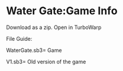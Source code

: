 <!DOCTYPE html>
<html>
<head>
</head>
<body>

<h1>Water Gate:Game Info</h1>
<p>Download as a zip. Open in TurboWarp</p>
<p>File Guide:</p>
<p>WaterGate.sb3= Game</p>
<p>V1.sb3= Old version of the game</p>

</body>
</html>
